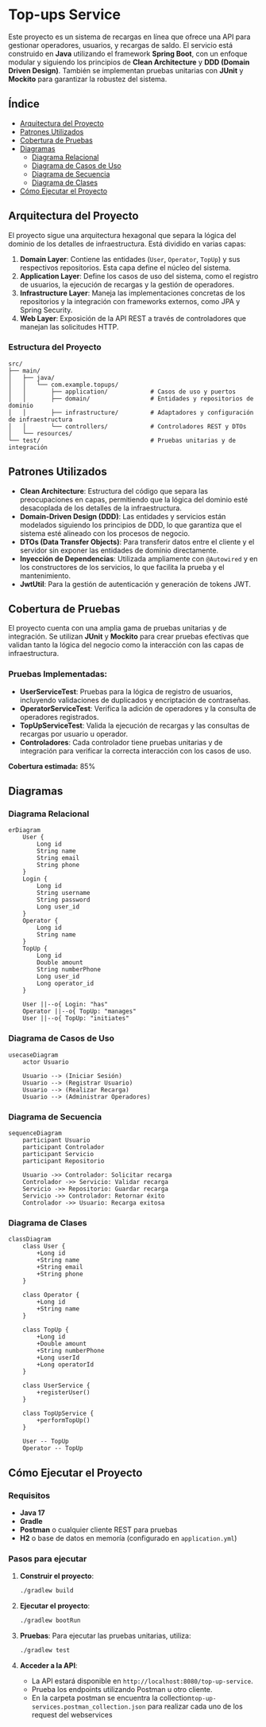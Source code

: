 # Top-ups Service

Este proyecto es un sistema de recargas en línea que ofrece una API para gestionar operadores, usuarios, y recargas de saldo. El servicio está construido en **Java** utilizando el framework **Spring Boot**, con un enfoque modular y siguiendo los principios de **Clean Architecture** y **DDD (Domain Driven Design)**. También se implementan pruebas unitarias con **JUnit** y **Mockito** para garantizar la robustez del sistema.

## Índice

- [Arquitectura del Proyecto](#arquitectura-del-proyecto)
- [Patrones Utilizados](#patrones-utilizados)
- [Cobertura de Pruebas](#cobertura-de-pruebas)
- [Diagramas](#diagramas)
    - [Diagrama Relacional](#diagrama-relacional)
    - [Diagrama de Casos de Uso](#diagrama-de-casos-de-uso)
    - [Diagrama de Secuencia](#diagrama-de-secuencia)
    - [Diagrama de Clases](#diagrama-de-clases)
- [Cómo Ejecutar el Proyecto](#cómo-ejecutar-el-proyecto)

## Arquitectura del Proyecto

El proyecto sigue una arquitectura hexagonal que separa la lógica del dominio de los detalles de infraestructura. Está dividido en varias capas:

1. **Domain Layer**: Contiene las entidades (`User`, `Operator`, `TopUp`) y sus respectivos repositorios. Esta capa define el núcleo del sistema.
2. **Application Layer**: Define los casos de uso del sistema, como el registro de usuarios, la ejecución de recargas y la gestión de operadores.
3. **Infrastructure Layer**: Maneja las implementaciones concretas de los repositorios y la integración con frameworks externos, como JPA y Spring Security.
4. **Web Layer**: Exposición de la API REST a través de controladores que manejan las solicitudes HTTP.

### Estructura del Proyecto

```
src/
├── main/
│   ├── java/
│   │   └── com.example.topups/
│   │       ├── application/            # Casos de uso y puertos
│   │       ├── domain/                 # Entidades y repositorios de dominio
│   │       ├── infrastructure/         # Adaptadores y configuración de infraestructura
│   │       └── controllers/            # Controladores REST y DTOs
│   └── resources/
└── test/                               # Pruebas unitarias y de integración
```

## Patrones Utilizados

- **Clean Architecture**: Estructura del código que separa las preocupaciones en capas, permitiendo que la lógica del dominio esté desacoplada de los detalles de la infraestructura.
- **Domain-Driven Design (DDD)**: Las entidades y servicios están modelados siguiendo los principios de DDD, lo que garantiza que el sistema esté alineado con los procesos de negocio.
- **DTOs (Data Transfer Objects)**: Para transferir datos entre el cliente y el servidor sin exponer las entidades de dominio directamente.
- **Inyección de Dependencias**: Utilizada ampliamente con `@Autowired` y en los constructores de los servicios, lo que facilita la prueba y el mantenimiento.
- **JwtUtil**: Para la gestión de autenticación y generación de tokens JWT.

## Cobertura de Pruebas

El proyecto cuenta con una amplia gama de pruebas unitarias y de integración. Se utilizan **JUnit** y **Mockito** para crear pruebas efectivas que validan tanto la lógica del negocio como la interacción con las capas de infraestructura.

### Pruebas Implementadas:

- **UserServiceTest**: Pruebas para la lógica de registro de usuarios, incluyendo validaciones de duplicados y encriptación de contraseñas.
- **OperatorServiceTest**: Verifica la adición de operadores y la consulta de operadores registrados.
- **TopUpServiceTest**: Valida la ejecución de recargas y las consultas de recargas por usuario u operador.
- **Controladores**: Cada controlador tiene pruebas unitarias y de integración para verificar la correcta interacción con los casos de uso.

**Cobertura estimada:** 85%

## Diagramas

### Diagrama Relacional

```mermaid
erDiagram
    User {
        Long id
        String name
        String email
        String phone
    }
    Login {
        Long id
        String username
        String password
        Long user_id
    }
    Operator {
        Long id
        String name
    }
    TopUp {
        Long id
        Double amount
        String numberPhone
        Long user_id
        Long operator_id
    }

    User ||--o{ Login: "has"
    Operator ||--o{ TopUp: "manages"
    User ||--o{ TopUp: "initiates"
```

### Diagrama de Casos de Uso

```mermaid
usecaseDiagram
    actor Usuario    

    Usuario --> (Iniciar Sesión)
    Usuario --> (Registrar Usuario)
    Usuario --> (Realizar Recarga)
    Usuario --> (Administrar Operadores)
```

### Diagrama de Secuencia

```mermaid
sequenceDiagram
    participant Usuario
    participant Controlador
    participant Servicio
    participant Repositorio

    Usuario ->> Controlador: Solicitar recarga
    Controlador ->> Servicio: Validar recarga
    Servicio ->> Repositorio: Guardar recarga
    Servicio ->> Controlador: Retornar éxito
    Controlador ->> Usuario: Recarga exitosa
```

### Diagrama de Clases

```mermaid
classDiagram
    class User {
        +Long id
        +String name
        +String email
        +String phone
    }
    
    class Operator {
        +Long id
        +String name
    }
    
    class TopUp {
        +Long id
        +Double amount
        +String numberPhone
        +Long userId
        +Long operatorId
    }
    
    class UserService {
        +registerUser()
    }

    class TopUpService {
        +performTopUp()
    }
    
    User -- TopUp
    Operator -- TopUp
```

## Cómo Ejecutar el Proyecto

### Requisitos

- **Java 17**
- **Gradle**
- **Postman** o cualquier cliente REST para pruebas
- **H2** o base de datos en memoría (configurado en `application.yml`)

### Pasos para ejecutar

1. **Construir el proyecto**:
   ```bash
   ./gradlew build
   ```

2. **Ejecutar el proyecto**:
   ```bash
   ./gradlew bootRun
   ```

3. **Pruebas**:
   Para ejecutar las pruebas unitarias, utiliza:
   ```bash
   ./gradlew test
   ```

4. **Acceder a la API**:
    - La API estará disponible en `http://localhost:8080/top-up-service`.
    - Prueba los endpoints utilizando Postman u otro cliente.
    - En la carpeta postman se encuentra la collection`top-up-services.postman_collection.json` para realizar cada uno de los request del webservices
